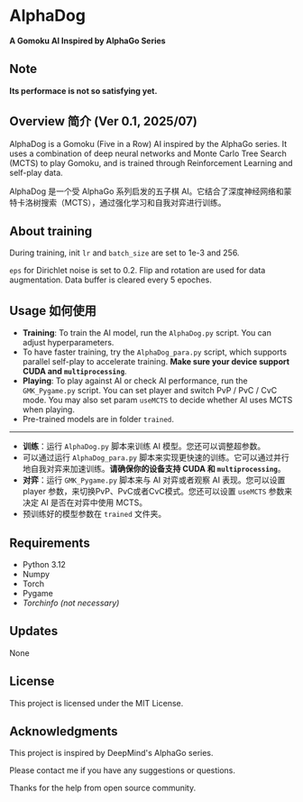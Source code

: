 # AlphaDog
**A Gomoku AI Inspired by AlphaGo Series**

## Note
**Its performace is not so satisfying yet.**

## Overview 简介 (Ver 0.1, 2025/07)

AlphaDog is a Gomoku (Five in a Row) AI inspired by the AlphaGo series. It uses a combination of deep neural networks and Monte Carlo Tree Search (MCTS) to play Gomoku, and is trained through Reinforcement Learning and self-play data.

AlphaDog 是一个受 AlphaGo 系列启发的五子棋 AI。它结合了深度神经网络和蒙特卡洛树搜索（MCTS），通过强化学习和自我对弈进行训练。

## About training

During training, init `lr` and `batch_size` are set to 1e-3 and 256.

`eps` for Dirichlet noise is set to 0.2. Flip and rotation are used for data augmentation.
Data buffer is cleared every 5 epoches.

## Usage 如何使用

- **Training**: To train the AI model, run the `AlphaDog.py` script. You can adjust hyperparameters.
- To have faster training, try the `AlphaDog_para.py` script, which supports parallel self-play to accelerate training. **Make sure your device support CUDA and `multiprocessing`**.
- **Playing**: To play against AI or check AI performance, run the `GMK_Pygame.py` script. You can set player and switch PvP / PvC / CvC mode. You may also set param `useMCTS` to decide whether AI uses MCTS when playing.
- Pre-trained models are in folder `trained`.

--------------------------------------------------

- **训练**：运行 `AlphaDog.py` 脚本来训练 AI 模型。您还可以调整超参数。
- 可以通过运行 `AlphaDog_para.py` 脚本来实现更快速的训练。它可以通过并行地自我对弈来加速训练。**请确保你的设备支持 CUDA 和 `multiprocessing`**。
- **对弈**：运行 `GMK_Pygame.py` 脚本来与 AI 对弈或者观察 AI 表现。您可以设置 player 参数，来切换PvP、PvC或者CvC模式。您还可以设置 `useMCTS` 参数来决定 AI 是否在对弈中使用 MCTS。
- 预训练好的模型参数在 `trained` 文件夹。

## Requirements

- Python 3.12
- Numpy
- Torch
- Pygame
- *Torchinfo (not necessary)*

## Updates
None

## License

This project is licensed under the MIT License. 

## Acknowledgments

This project is inspired by DeepMind's AlphaGo series.

Please contact me if you have any suggestions or questions.

Thanks for the help from open source community.